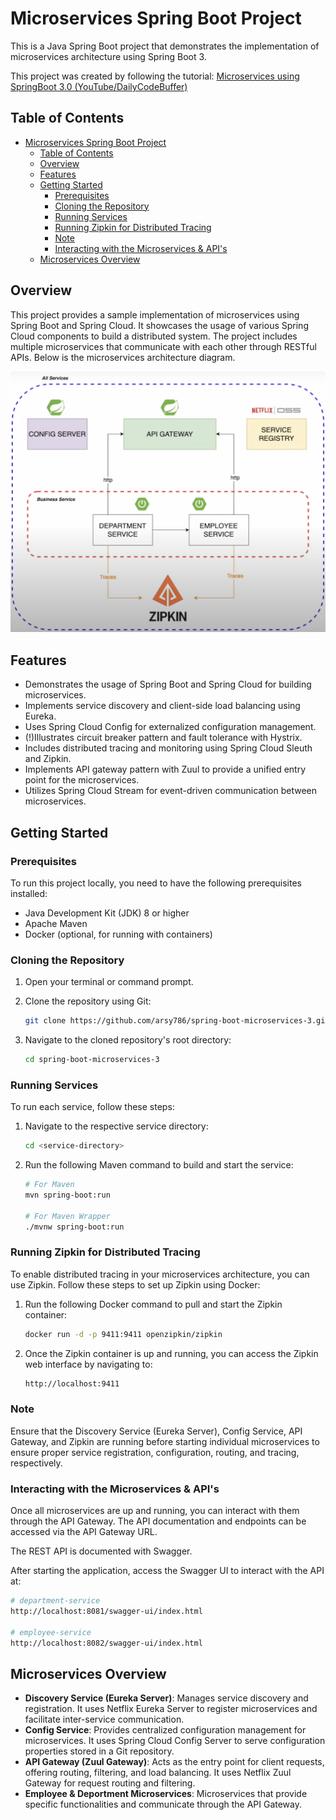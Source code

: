 # Microservices Spring Boot Project

This is a Java Spring Boot project that demonstrates the implementation of microservices architecture using Spring Boot 3.

This project was created by following the tutorial: [Microservices using SpringBoot 3.0 (YouTube/DailyCodeBuffer)](https://www.youtube.com/watch?v=HFl2dzhVuUo&ab_channel=DailyCodeBuffer)

## Table of Contents

- [Microservices Spring Boot Project](#microservices-spring-boot-project)
  - [Table of Contents](#table-of-contents)
  - [Overview](#overview)
  - [Features](#features)
  - [Getting Started](#getting-started)
    - [Prerequisites](#prerequisites)
    - [Cloning the Repository](#cloning-the-repository)
    - [Running Services](#running-services)
    - [Running Zipkin for Distributed Tracing](#running-zipkin-for-distributed-tracing)
    - [Note](#note)
    - [Interacting with the Microservices \& API's](#interacting-with-the-microservices--apis)
  - [Microservices Overview](#microservices-overview)

## Overview

This project provides a sample implementation of microservices using Spring Boot and Spring Cloud. It showcases the usage of various Spring Cloud components to build a distributed system. The project includes multiple microservices that communicate with each other through RESTful APIs. Below is the microservices architecture diagram.

![microservices architecture diagram](microservices-architechture.png)

## Features

- Demonstrates the usage of Spring Boot and Spring Cloud for building microservices.
- Implements service discovery and client-side load balancing using Eureka.
- Uses Spring Cloud Config for externalized configuration management.
- (!)Illustrates circuit breaker pattern and fault tolerance with Hystrix.
- Includes distributed tracing and monitoring using Spring Cloud Sleuth and Zipkin.
- Implements API gateway pattern with Zuul to provide a unified entry point for the microservices.
- Utilizes Spring Cloud Stream for event-driven communication between microservices.

## Getting Started

### Prerequisites

To run this project locally, you need to have the following prerequisites installed:

- Java Development Kit (JDK) 8 or higher
- Apache Maven
- Docker (optional, for running with containers)

### Cloning the Repository

1. Open your terminal or command prompt.

2. Clone the repository using Git:

   ```bash
   git clone https://github.com/arsy786/spring-boot-microservices-3.git
   ```

3. Navigate to the cloned repository's root directory:

   ```bash
   cd spring-boot-microservices-3
   ```

### Running Services

To run each service, follow these steps:

1. Navigate to the respective service directory:

   ```bash
   cd <service-directory>
   ```

2. Run the following Maven command to build and start the service:

   ```bash
   # For Maven
   mvn spring-boot:run

   # For Maven Wrapper
   ./mvnw spring-boot:run
   ```

### Running Zipkin for Distributed Tracing

To enable distributed tracing in your microservices architecture, you can use Zipkin. Follow these steps to set up Zipkin using Docker:

1. Run the following Docker command to pull and start the Zipkin container:

   ```bash
   docker run -d -p 9411:9411 openzipkin/zipkin
   ```

2. Once the Zipkin container is up and running, you can access the Zipkin web interface by navigating to:

   ```bash
   http://localhost:9411
   ```

### Note

Ensure that the Discovery Service (Eureka Server), Config Service, API Gateway, and Zipkin are running before starting individual microservices to ensure proper service registration, configuration, routing, and tracing, respectively.

### Interacting with the Microservices & API's

Once all microservices are up and running, you can interact with them through the API Gateway. The API documentation and endpoints can be accessed via the API Gateway URL.

The REST API is documented with Swagger.

After starting the application, access the Swagger UI to interact with the API at:

```bash
# department-service
http://localhost:8081/swagger-ui/index.html

# employee-service
http://localhost:8082/swagger-ui/index.html
```

## Microservices Overview

- **Discovery Service (Eureka Server)**: Manages service discovery and registration. It uses Netflix Eureka Server to register microservices and facilitate inter-service communication.
- **Config Service**: Provides centralized configuration management for microservices. It uses Spring Cloud Config Server to serve configuration properties stored in a Git repository.
- **API Gateway (Zuul Gateway)**: Acts as the entry point for client requests, offering routing, filtering, and load balancing. It uses Netflix Zuul Gateway for request routing and filtering.
- **Employee & Deportment Microservices**: Microservices that provide specific functionalities and communicate through the API Gateway.
